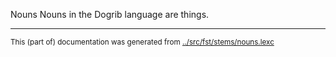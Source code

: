 Nouns
Nouns in the Dogrib language are things.


* * *
<small>This (part of) documentation was generated from [../src/fst/stems/nouns.lexc](http://github.com/giellalt/lang-dgr/blob/main/../src/fst/stems/nouns.lexc)</small>